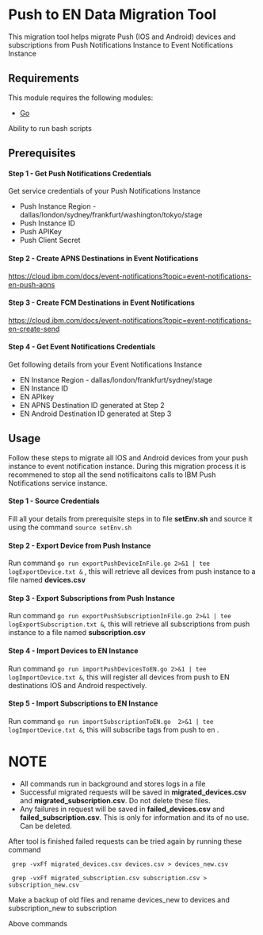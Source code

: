 
# Push to EN Data Migration Tool

This migration tool helps migrate Push (IOS and Android) devices and subscriptions from Push Notifications Instance to Event Notifications Instance

## Requirements

This module requires the following modules:

* [Go](https://go.dev/doc/install)

Ability to run bash scripts

## Prerequisites

#### Step 1 - Get Push Notifications Credentials

Get service credentials of your Push Notifications Instance  

- Push Instance Region - dallas/london/sydney/frankfurt/washington/tokyo/stage
- Push Instance ID
- Push APIKey
- Push Client Secret 

#### Step 2 - Create APNS Destinations in Event Notifications

https://cloud.ibm.com/docs/event-notifications?topic=event-notifications-en-push-apns

#### Step 3 - Create FCM Destinations in Event Notifications

https://cloud.ibm.com/docs/event-notifications?topic=event-notifications-en-create-send

#### Step 4 - Get Event Notifications Credentials

Get following details from your Event Notifications Instance

- EN Instance Region - dallas/london/frankfurt/sydney/stage
- EN Instance ID 
- EN APIkey
- EN APNS Destination ID generated at Step 2
- EN Android Destination ID generated at Step 3



## Usage

Follow these steps to migrate all IOS and Android devices from your push instance to event notification instance. During this migration process it is recommened to stop all the send notificaitons calls to IBM Push Notifications service instance.

#### Step 1 - Source Credentials

Fill all your details from prerequisite steps in to file **setEnv.sh** and source it using the command ```source setEnv.sh```

#### Step 2 - Export Device from Push Instance

Run command ```go run exportPushDeviceInFile.go 2>&1 | tee logExportDevice.txt &``` , this will retrieve all devices from push instance to a file named **devices.csv**


#### Step 3 - Export Subscriptions from Push Instance

Run command ```go run exportPushSubscriptionInFile.go 2>&1 | tee logExportSubscription.txt &```, this will retrieve all subscriptions from push instance to a file named **subscription.csv**

#### Step 4 - Import Devices to EN Instance

Run command ```go run importPushDevicesToEN.go 2>&1 | tee logImportDevice.txt &```, this will register all devices from push to EN destinations IOS and Android respectively. 

#### Step 5 - Import Subscriptions to EN Instance

Run command ```go run importSubscriptionToEN.go  2>&1 | tee logImportDevice.txt &```, this will subscribe tags from push to en . 


# NOTE

- All commands run in background and stores logs in a file
- Successful migrated requests will be saved in **migrated_devices.csv** and **migrated_subscription.csv**. Do not delete these files.
- Any failures in request will be saved in **failed_devices.csv**  and **failed_subscription.csv**. This is only for information and its of no use. Can be deleted.


After tool is finished failed requests can be tried again by running these command 

``` grep -vxFf migrated_devices.csv devices.csv > devices_new.csv```

``` grep -vxFf migrated_subscription.csv subscription.csv > subscription_new.csv```

Make a backup of old files and rename devices_new to devices and subscription_new to subscription

Above commands
 

